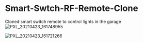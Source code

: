 # Smart-Swtch-RF-Remote-Clone
Cloned smart switch remote to control lights in the garage
![PXL_20210423_161748955](https://user-images.githubusercontent.com/4491861/125824265-f2bb669b-fca7-4e35-a6e4-8af028efd419.jpg)

![PXL_20210423_161721266](https://user-images.githubusercontent.com/4491861/125824217-72fb09b4-bc6c-4266-8c02-dcadcbc973e6.jpg)
